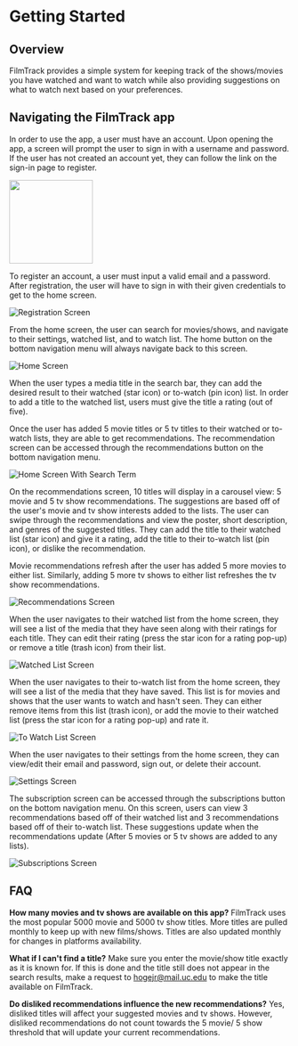 # Getting Started

## Overview

FilmTrack provides a simple system for keeping track of the shows/movies you have watched and want to watch while also providing suggestions on what to watch next based on your preferences.

## Navigating the FilmTrack app

In order to use the app, a user must have an account. Upon opening the app, a screen will prompt the user to sign in with a username and password. If the user has not created an account yet, they can follow the link on the sign-in page to register.

<img src="https://github.com/17hogeju/film-track/blob/main/Documentation/images/sign_in.png" height="150">

To register an account, a user must input a valid email and a password. After registration, the user will have to sign in with their given credentials to get to the home screen.

![Registration Screen](https://github.com/17hogeju/film-track/blob/main/Documentation/images/register.png) 

From the home screen, the user can search for movies/shows, and navigate to their settings, watched list, and to watch list.
The home button on the bottom navigation menu will always navigate back to this screen.

![Home Screen](https://github.com/17hogeju/film-track/tree/blob/Documentation/images/home.png)

When the user types a media title in the search bar, they can add the desired result to their watched (star icon) or to-watch (pin icon) list. In order to add a title to the watched list, users must give the title a rating (out of five).

Once the user has added 5 movie titles or 5 tv titles to their watched or to-watch lists, they are able to get recommendations. The recommendation screen can be accessed through the recommendations button on the bottom navigation menu. 

![Home Screen With Search Term](https://github.com/17hogeju/film-track/blob/main/Documentation/images/home_search.png)


On the recommendations screen, 10 titles will display in a carousel view: 5 movie and 5 tv show recommendations. The suggestions are based off of the user's movie and tv show interests added to the lists. The user can swipe through the recommendations and view the poster, short description, and genres of the suggested titles. They can add the title to their watched list (star icon) and give it a rating, add the title to their to-watch list (pin icon), or dislike the recommendation. 

Movie recommendations refresh after the user has added 5 more movies to either list. Similarly, adding 5 more tv shows to either list refreshes the tv show recommendations.

![Recommendations Screen](https://github.com/17hogeju/film-track/blob/main/Documentation/images/recommendations.png)

When the user navigates to their watched list from the home screen, they will see a list of the media that they have seen along with their ratings for each title. They can edit their rating (press the star icon for a rating pop-up) or remove a title (trash icon) from their list. 

![Watched List Screen](https://github.com/17hogeju/film-track/blob/main/Documentation/images/watched_list.png)

When the user navigates to their to-watch list from the home screen, they will see a list of the media that they have saved. This list is for movies and shows that the user wants to watch and hasn't seen. They can either remove items from this list (trash icon), or add the movie to their watched list (press the star icon for a rating pop-up) and rate it. 

![To Watch List Screen](https://github.com/17hogeju/film-track/blob/main/Documentation/images/to_watch_list.png)

When the user navigates to their settings from the home screen, they can view/edit their email and password, sign out, or delete their account.

![Settings Screen](https://github.com/17hogeju/film-track/blob/main/Documentation/images/settings.png)

The subscription screen can be accessed through the subscriptions button on the bottom navigation menu. On this screen, users can view 3 recommendations based off of their watched list and 3 recommendations based off of their to-watch list. These suggestions update when the recommendations update (After 5 movies or 5 tv shows are added to any lists). 

![Subscriptions Screen](https://github.com/17hogeju/film-track/blob/main/Documentation/images/subscriptions.png)

## FAQ

**How many movies and tv shows are available on this app?**
FilmTrack uses the most popular 5000 movie and 5000 tv show titles. More titles are pulled monthly to keep up with new films/shows.
Titles are also updated monthly for changes in platforms availability.

**What if I can't find a title?**
Make sure you enter the movie/show title exactly as it is known for. If this is done and the title still does not appear in the search results, make a request to hogejr@mail.uc.edu to make the title available on FilmTrack.

**Do disliked recommendations influence the new recommendations?**
Yes, disliked titles will affect your suggested movies and tv shows. However, disliked recommendations do not count towards the 5 movie/ 5 show threshold that will update your current recommendations.



